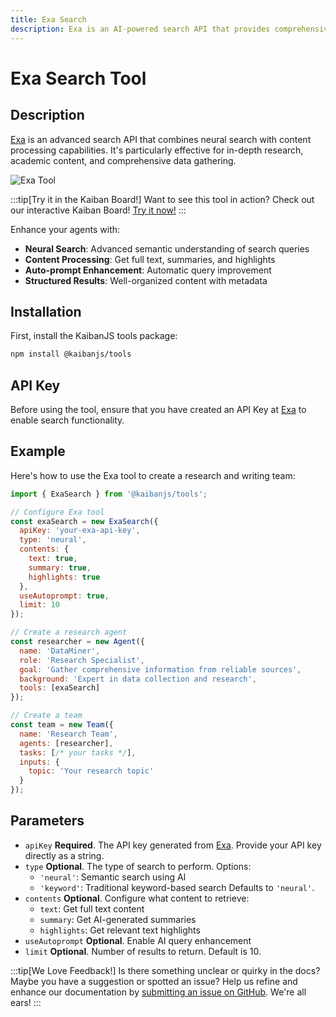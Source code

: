 ```yaml
---
title: Exa Search
description: Exa is an AI-powered search API that provides comprehensive research capabilities with neural search and content summarization.
---
```


# Exa Search Tool

## Description

[Exa](https://exa.ai/) is an advanced search API that combines neural search with content processing capabilities. It's particularly effective for in-depth research, academic content, and comprehensive data gathering.

![Exa Tool](https://res.cloudinary.com/dnno8pxyy/image/upload/v1731857138/Exa_wfcyee.png)

:::tip[Try it in the Kaiban Board!]
Want to see this tool in action? Check out our interactive Kaiban Board! [Try it now!](https://www.kaibanjs.com/share/euD49bj9dv1OLlJ5VEaL)
:::

Enhance your agents with:
- **Neural Search**: Advanced semantic understanding of search queries
- **Content Processing**: Get full text, summaries, and highlights
- **Auto-prompt Enhancement**: Automatic query improvement
- **Structured Results**: Well-organized content with metadata

## Installation

First, install the KaibanJS tools package:

```bash
npm install @kaibanjs/tools
```

## API Key
Before using the tool, ensure that you have created an API Key at [Exa](https://exa.ai/) to enable search functionality.

## Example

Here's how to use the Exa tool to create a research and writing team:

```javascript
import { ExaSearch } from '@kaibanjs/tools';

// Configure Exa tool
const exaSearch = new ExaSearch({
  apiKey: 'your-exa-api-key',
  type: 'neural',
  contents: {
    text: true,
    summary: true,
    highlights: true
  },
  useAutoprompt: true,
  limit: 10
});

// Create a research agent
const researcher = new Agent({
  name: 'DataMiner',
  role: 'Research Specialist',
  goal: 'Gather comprehensive information from reliable sources',
  background: 'Expert in data collection and research',
  tools: [exaSearch]
});

// Create a team
const team = new Team({
  name: 'Research Team',
  agents: [researcher],
  tasks: [/* your tasks */],
  inputs: {
    topic: 'Your research topic'
  }
});
```

## Parameters

- `apiKey` **Required**. The API key generated from [Exa](https://exa.ai/). Provide your API key directly as a string.
- `type` **Optional**. The type of search to perform. Options:
  - `'neural'`: Semantic search using AI
  - `'keyword'`: Traditional keyword-based search
  Defaults to `'neural'`.
- `contents` **Optional**. Configure what content to retrieve:
  - `text`: Get full text content
  - `summary`: Get AI-generated summaries
  - `highlights`: Get relevant text highlights
- `useAutoprompt` **Optional**. Enable AI query enhancement
- `limit` **Optional**. Number of results to return. Default is 10.

:::tip[We Love Feedback!]
Is there something unclear or quirky in the docs? Maybe you have a suggestion or spotted an issue? Help us refine and enhance our documentation by [submitting an issue on GitHub](https://github.com/kaiban-ai/KaibanJS/issues). We're all ears!
:::
